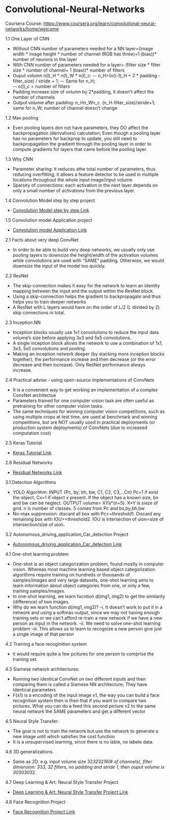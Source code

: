 # Convolutional-Neural-Networks
Coursera Course: https://www.coursera.org/learn/convolutional-neural-networks/home/welcome

1.1 One Layer of CNN
- Without CNN number of parameters needed for a NN layer=(image width * image height * number of channel (RGB has three)+1 (bias))* number of neurons in the layer
- WIth CNN number of parameters needed for a layer= (filter size * filter size * number of channel+ 1 (bias))* number of filters
- Ouput volumn n(l)_H * n(l)_W * n(l)_c: 
	-- n_H=(n(l-1)_H + 2 * padding - filter_size) / stride + 1; 
	-- Same for n_H;  
	-- n(l)_c = number of filters 
- Padding increase size of volumn by 2*padding, it doesn't affect the number of channels
- Output volume after padding: n_H*n_W*n_c. (n_H-filter_size)/stride+1; same for n_W; number of channel doesn't change

1.2 Max pooling
- Even pooling layers don not have parameters, they DO affect the backpropagation (derivatives) calculation; Even though a pooling layer has no parameters for backprop to update, you still need to backpropagation the gradient through the pooling layer in order to compute gradients for layers that came before the pooling layer.

1.3 Why CNN
- Parameter sharing: It reduces athe total number of parameters, thus reducing overfitting; it allows a feature detector to be used in multiple locations throughout the whole input image/input volume
- Sparsity of connections: each activation in the next layer depends on only a small number of activations from the previous layer.

1.4 Convolution Model step by step project
  - [Convolution Model step by step Link](Convolution_model_Step_by_Step_v2a.ipynb)

1.5 Convolution model Application project
 - [Convolution model Application Link](Convolution_model_Application_v1a.ipynb)

2.1 Facts about very deep ConvNet
 - In order to be able to build very deep networks, we usually only use pooling layers to downsize the height/width of the activation volumes while convolutions are used with “SAME” padding. Otherwise, we would downsize the input of the model too quickly.
 
 2.2 ResNet
 - The skip-connection makes it easy for the network to learn an identity mapping between the input and the output within the ResNet block.
 - Using a skip-connection helps the gradient to backpropagate and thus helps you to train deeper networks
 - A ResNet with L layers would have on the order of L/2 (L divided by 2) skip connections in total. 

 2.3 Inception NN
 - Inception blocks usually use 1x1 convolutions to reduce the input data volume’s size before applying 3x3 and 5x5 convolutions.
 - A single inception block allows the network to use a combination of 1x1, 3x3, 5x5 convolutions and pooling.
 - Making an inception network deeper (by stacking more inception blocks together), the performance increase and then decrease (or the error decrease and then increase). Only ResNet performance always increase.

 2.4 Practical advise - using open-source implementations of ConvNets
 - It is a convenient way to get working an implementation of a complex ConvNet architectue
 - Parameters trained for one computer vision task are often useful as pretraining for other computer vision tasks.
 - The same techniques for winning computer vision competitions, such as using multiple crops at test time, are used at benchmark and winning competitions, but are NOT usually used in practical deployments (or production system deployments) of ConvNets (due to increased computation cost)

2.5 Keras Tutorial
  - [Keras Tutorial Link](Keras_Tutorial_v2a.ipynb)

2.6 Residual Networks
 - [Residual Networks Link](Residual_Networks_v2a.ipynb)

3.1 Detection Algorithms
 - YOLO Algorithm: INPUT {Pc, by, bh, bw, C1, C2, C3,...Cn} Pc=1 if exist the object, Cx=1 if object x present. If the object has a known size, bn and bw can be neglect. OUTPUT volume= X*Y*a*(n+5). X*Y is sieze of grid. n is number of classes. 5 comes from Pc and bx,by,bh,bw
 - No-max suppression: discard all box with Pc<=threshold1. Discard any remaining box with IOU>=threshold2. IOU is intersection of uion=size of intersection/size of uion.
 
3.2 Autonomous_driving_application_Car_detection Project
- [Autonomous_driving_application_Car_detection Link](Autonomous_driving_application_Car_detection_v3a.ipynb)

4.1 One-shot learning problem

 - One-shot is an object categorization problem, found mostly in computer vision. Whereas most machine learning based object categorization algorithms require training on hundreds or thousands of samples/images and very large datasets, one-shot learning aims to learn information about object categories from one, or only a few, training samples/images.
 - In one-shot learning, we learn fucntion d(img1, img2) to get the similarity (difference) of two images. 
 - Why do we learn function d(img1, img2)?
			-i. It doesn’t work to put it in a network and using a softmax output, since we may not having enough training sets or we can't             afford re-train a new network if we have a new person as input in the network. 
			-ii. We need to solve one-shot learning problem
      -iii. This allows us to learn to recognize a new person give just a single image of that person
    
 4.2 Training a face recoginition system
  - it would require quite a few pcitures for one person to comprise the training set. 
  
 4.3 Siamese network architectures:
  - Running two identical ConvNet on two different inputs and then comparing them is called a Siamese NN architecture; They have Identical parameters
  - F(x1) is a encoding of the input image x1, the way you can build a face recognition system then is then that if you want to compare two pictures. What you can do a feed this second picture x2 to the same neural network the SAME parameters and get a different vector
  
 4.5 Neural Style Transfer: 
 - 	The goal is not to train the network but use the network to generate a new image until which satisfies the cost function
 -  It is a unsupervised learning, since there is no lable, no labele data.
 
4.6 3D generalizations.
  - Same as 2D. e.g. input volume size 32*32*32*16(# of channels), filter dimension: 3*3*3, 32 filters, no padding and stride 1, then ouput volume is 30*30*30*32.

4.7 Deep Learning & Art: Neural Style Transfer Project
 - [Deep Learning & Art: Neural Style Transfer Project Link](Art_Generation_with_Neural_Style_Transfer_v3a.ipynb)

4.8 Face Recognition Project
 - [Face Recognition Project Link](Face_Recognition_v3a.ipynb)
